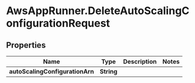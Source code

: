 # AwsAppRunner.DeleteAutoScalingConfigurationRequest

## Properties

Name | Type | Description | Notes
------------ | ------------- | ------------- | -------------
**autoScalingConfigurationArn** | **String** |  | 


